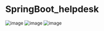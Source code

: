 # SpringBoot_helpdesk

![image](https://user-images.githubusercontent.com/32282846/138618545-77581431-4716-4a50-9e47-d6f3aacb0a93.png)
![image](https://user-images.githubusercontent.com/32282846/139159699-bbbba3d1-64b9-4fa9-be72-4e296f9b945c.png)
![image](https://user-images.githubusercontent.com/32282846/139159803-1618c246-a149-4927-9d76-78265d5c6be2.png)
